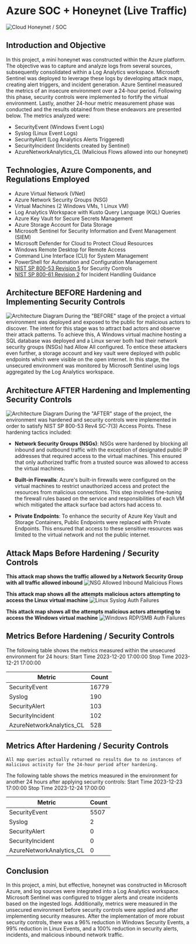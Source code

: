 # Azure SOC + Honeynet (Live Traffic)
![Cloud Honeynet / SOC](https://i.imgur.com/sUEo3Ht.png)

## Introduction and Objective

In this project, a mini honeynet was constructed within the Azure platform. The objective was to capture and analyze logs from several sources, subsequently consolidated within a Log Analytics workspace. Microsoft Sentinel was deployed to leverage these logs by developing attack maps, creating alert triggers, and incident generation. Azure Sentinel measured the metrics of an insecure environment over a 24-hour period. Following this phase, security controls were implemented to fortify the virtual environment. Lastly, another 24-hour metric measurement phase was conducted and the results obtained from these endeavors are presented below. The metrics analyzed were:

- SecurityEvent (Windows Event Logs)
- Syslog (Linux Event Logs)
- SecurityAlert (Log Analytics Alerts Triggered)
- SecurityIncident (Incidents created by Sentinel)
- AzureNetworkAnalytics_CL (Malicious Flows allowed into our honeynet)


## Technologies, Azure Components, and Regulations Employed
- Azure Virtual Network (VNet)
- Azure Network Security Groups (NSG)
- Virtual Machines (2 Windows VMs, 1 Linux VM)
- Log Analytics Workspace with Kusto Query Language (KQL) Queries
- Azure Key Vault for Secure Secrets Management
- Azure Storage Account for Data Storage
- Microsoft Sentinel for Security Information and Event Management (SIEM)
- Microsoft Defender for Cloud to Protect Cloud Resources
- Windows Remote Desktop for Remote Access
- Command Line Interface (CLI) for System Management
- PowerShell for Automation and Configuration Management
- [NIST SP 800-53 Revision 5](https://csrc.nist.gov/publications/detail/sp/800-53/rev-5/final) for Security Controls
- [NIST SP 800-61 Revision 2](https://www.nist.gov/privacy-framework/nist-sp-800-61) for Incident Handling Guidance


## Architecture BEFORE Hardening and Implementing Security Controls
![Architecture Diagram](https://i.imgur.com/uSL7bWA.png)
During the "BEFORE" stage of the project a virtual environment was deployed and exposed to the public for malicious actors to discover. The intent for this stage was to attract bad actors and observe their attack patterns. To achieve this, A Windows virtual machine hosting a SQL database was deployed and a Linux server both had their network security groups (NSGs) had Allow All configured. To entice these attackers even further, a storage account and key vault were deployed with public endpoints which were visible on the open internet. In this stage, the unsecured environment was monitored by Microsoft Sentinel using logs aggregated by the Log Analytics workspace.


## Architecture AFTER Hardening and Implementing Security Controls
![Architecture Diagram](https://i.imgur.com/OT1Ou0f.png)
During the "AFTER" stage of the project, the environment was hardened and security controls were implemented in order to satisfy NIST SP 800-53 Rev4 SC-7(3) Access Points. These hardening tactics included:
- <b>Network Security Groups (NSGs)</b>: NSGs were hardened by blocking all inbound and outbound traffic with the exception of designated public IP addresses that required access to the virtual machines. This ensured that only authorized traffic from a trusted source was allowed to access the virtual machines.

- <b>Built-in Firewalls</b>: Azure's built-in firewalls were configured on the virtual machines to restrict unauthorized access and protect the resources from malicious connections. This step involved fine-tuning the firewall rules based on the service and responsibilities of each VM which mitigated the attack surface bad actors had access to.

- <b>Private Endpoints</b>: To enhance the security of Azure Key Vault and Storage Containers, Public Endpoints were replaced with Private Endpoints. This ensured that access to these sensitive resources was limited to the virtual network and not the public internet.


## Attack Maps Before Hardening / Security Controls
<b>This attack map shows the traffic allowed by a Network Security Group with all traffic allowed inbound</b>
![NSG Allowed Inbound Malicious Flows](https://i.imgur.com/7Oj3ZOc.png)<br>

<b>This attack map shows all the attempts malicious actors attempting to access the Linux virtual machine</b>
![Linux Syslog Auth Failures](https://i.imgur.com/e5v1pdy.png)<br>

 <b>This attack map shows all the attempts malicious actors attempting to access the Windows virtual machine</b>
![Windows RDP/SMB Auth Failures](https://i.imgur.com/Bs5cXpg.png)<br>


## Metrics Before Hardening / Security Controls
The following table shows the metrics measured within the unsecured environment for 24 hours:
Start Time 2023-12-20 17:00:00
Stop Time 2023-12-21 17:00:00

| Metric                   | Count
| ------------------------ | -----
| SecurityEvent            | 16779
| Syslog                   | 190
| SecurityAlert            | 103
| SecurityIncident         | 102
| AzureNetworkAnalytics_CL | 528


## Metrics After Hardening / Security Controls

```All map queries actually returned no results due to no instances of malicious activity for the 24-hour period after hardening.```

The following table shows the metrics measured in the environment for another 24 hours after applying security controls:
Start Time 2023-12-23 17:00:00
Stop Time	2023-12-24 17:00:00

| Metric                   | Count
| ------------------------ | -----
| SecurityEvent            | 5507
| Syslog                   | 2
| SecurityAlert            | 0
| SecurityIncident         | 0
| AzureNetworkAnalytics_CL | 0

## Conclusion

In this project, a mini, but effective, honeynet was constructed in Microsoft Azure, and log sources were integrated into a Log Analytics workspace. Microsoft Sentinel was configured to trigger alerts and create incidents based on the ingested logs. Additionally, metrics were measured in the unsecured environment before security controls were applied and after implementing security measures. After the implementation of more robust security controls, there was a 96% reduction in Windows Security Events, a 99% reduction in Linux Events, and a 100% reduction in security alerts, incidents, and malicious inbound network traffic.
